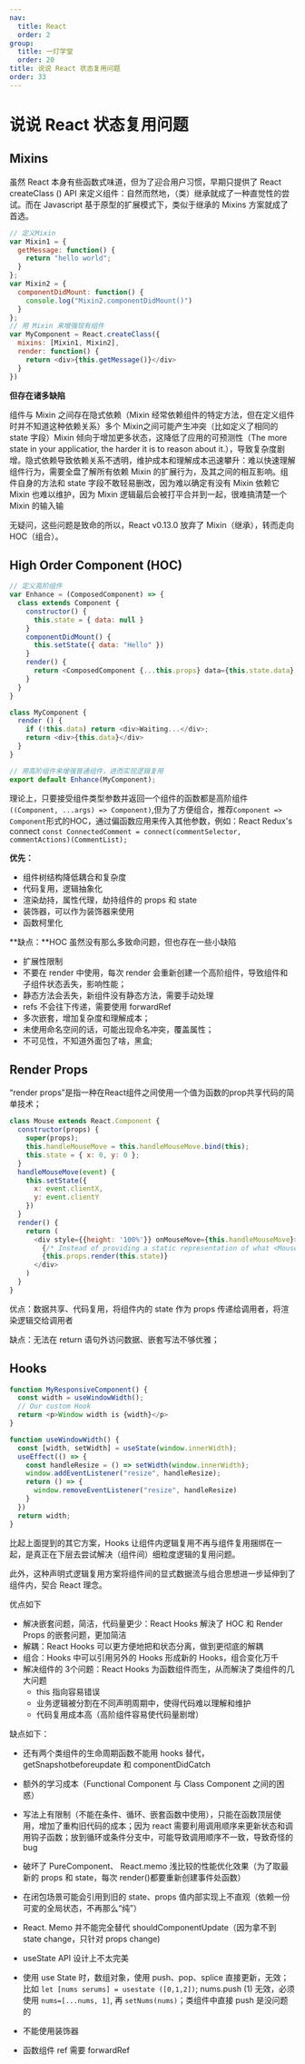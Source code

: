 ```yaml
---
nav:
  title: React
  order: 2
group:
  title: 一灯学堂
  order: 20
title: 说说 React 状态复用问题
order: 33
---
```


# 说说 React 状态复用问题

## Mixins

虽然 React 本身有些函数式味道，但为了迎合用户习惯，早期只提供了 React createClass () API 来定义组件：自然而然地，（类）继承就成了一种直觉性的尝试。而在 Javascript 基于原型的扩展模式下，类似于继承的 Mixins 方案就成了首选。

```js
// 定义Mixin
var Mixin1 = {
  getMessage: function() {
    return "hello world";
  }
};
var Mixin2 = {
  componentDidMount: function() {
    console.log("Mixin2.componentDidMount()")
  }
};
// 用 Mixin 来增强现有组件
var MyComponent = React.createClass({
  mixins: [Mixin1, Mixin2],
  render: function() {
    return <div>{this.getMessage()}</div>
  }
})
```

**但存在诸多缺陷**

组件与 Mixin 之间存在隐式依赖（Mixin 经常依赖组件的特定方法，但在定义组件时并不知道这种依赖关系）多个 Mixin之间可能产生冲突（比如定义了相同的 state 字段）Mixin 倾向于增加更多状态，这降低了应用的可预测性（The more state in your applicatior, the harder it is to reason about it.），导致复杂度剧增。隐式依赖导致依赖关系不透明，维护成本和理解成本迅速攀升：难以快速理解组件行为，需要全盘了解所有依赖  Mixin 的扩展行为，及其之间的相互影响。组件自身的方法和 state 字段不敢轻易删改，因为难以确定有没有  Mixin 依赖它 Mixin 也难以维护，因为 Mixin 逻辑最后会被打平合并到一起，很难搞清楚一个 Mixin 的输入输

无疑问，这些问题是致命的所以，React v0.13.0 放弃了 Mixin（继承），转而走向 HOC（组合）。

## High Order Component (HOC)

```js
// 定义高阶组件
var Enhance = (ComposedComponent) => {
  class extends Component {
    constructor() {
      this.state = { data: null }
    }
    componentDidMount() {
      this.setState({ data: "Hello" })
    }
    render() {
      return <ComposedComponent {...this.props} data={this.state.data} />
    }
  }
}

class MyComponent {
  render () {
    if (!this.data) return <div>Waiting...</div>;
    return <div>{this.data}</div>
  }
}

// 用高阶组件来增强普通组件，进而实现逻辑复用
export default Enhance(MyComponent);
```

理论上，只要接受组件类型参数并返回一个组件的函数都是高阶组件`((Component, ...args) => Component)`,但为了方便组合，推荐`Component => Component`形式的HOC，通过偏函数应用来传入其他参数，例如：React Redux's connect `const ConnectedComment = connect(commentSelector, commentActions)(CommentList);`

**优先：**

- 组件树结构降低耦合和复杂度
- 代码复用，逻辑抽象化
- 渲染劫持，属性代理，劫持组件的 props 和 state 
- 装饰器，可以作为装饰器来使用
- 函数柯里化

**缺点：**HOC 虽然没有那么多致命问题，但也存在一些小缺陷

- 扩展性限制
- 不要在 render 中使用，每次 render 会重新创建一个高阶组件，导致组件和子组件状态丢失，影响性能；
- 静态方法会丢失，新组件没有静态方法，需要手动处理 
- refs 不会往下传递，需要使用 forwardRef
- 多次嵌套，增加复杂度和理解成本；
- 未使用命名空间的话，可能出现命名冲突，覆盖属性；
- 不可见性，不知道外面包了啥，黑盒;

## Render Props

“render props”是指一种在React组件之间使用一个值为函数的prop共享代码的简单技术；

```js
class Mouse extends React.Component {
  constructor(props) {
    super(props);
    this.handleMouseMove = this.handleMouseMove.bind(this);
    this.state = { x: 0, y: 0 };
  }
  handleMouseMove(event) {
    this.setState({
      x: event.clientX,
      y: event.clientY
    })
  }
  render() {
    return (
      <div style={{height: '100%'}} onMouseMove={this.handleMouseMove}>
      	{/* Instead of providing a static representation of what <Mouse> renders, use the `render` prop to dynamically determine what to render. */}
        {this.props.render(this.state)}
      </div>
    )
  }
}
```

优点：数据共享、代码复用，将组件内的 state 作为 props 传递给调用者，将渲染逻辑交给调用者

缺点：无法在 return 语句外访问数据、嵌套写法不够优雅；

## Hooks

```js
function MyResponsiveComponent() {
  const width = useWindowWidth();
  // Our custom Hook
  return <p>Window width is {width}</p>
}

function useWindowWidth() {
  const [width, setWidth] = useState(window.innerWidth);
  useEffect(() => {
    const handleResize = () => setWidth(window.innerWidth);
    window.addEventListener("resize", handleResize);
    return () => {
      window.removeEventListener("resize", handleResize)
    }
  })
  return width;
}
```

比起上面提到的其它方案，Hooks 让组件内逻辑复用不再与组件复用捆绑在一起，是真正在下层去尝试解决（组件间）细粒度逻辑的复用问题。

此外，这种声明式逻辑复用方案将组件间的显式数据流与组合思想进一步延伸到了组件内，契合 React 理念。

优点如下

- 解决嵌套问题，简洁，代码量更少：React Hooks 解決了 HOC 和 Render Props 的嵌套问题，更加简洁
- 解耦：React Hooks 可以更方便地把和状态分离，做到更彻底的解耦
- 组合：Hooks 中可以引用另外的 Hooks 形成新的 Hooks，组合变化万千
- 解决组件的 3个问题：React Hooks 为函数组件而生，从而解決了类组件的几大问题
  - this 指向容易错误
  - 业务逻辑被分割在不同声明周期中，使得代码难以理解和维护
  - 代码复用成本高（高阶组件容易使代码量剧增）

缺点如下：

- 还有两个类组件的生命周期函数不能用 hooks 替代，getSnapshotbeforeupdate 和 componentDidCatch
- 额外的学习成本（Functional Component 与 Class Component 之间的困惑）

- 写法上有限制（不能在条件、循环、嵌套函数中使用），只能在函数顶层使用，增加了重构旧代码的成本；因为 react 需要利用调用顺序来更新状态和调用钩子函数；放到循环或条件分支中，可能导致调用顺序不一致，导致奇怪的 bug
- 破坏了 PureComponent、 React.memo 浅比较的性能优化效果（为了取最新的 props 和 state，每次 render()都要重新创建事件处函数）
- 在闭包场景可能会引用到旧的 state、props 值内部实现上不直观（依赖一份可変的全局状态，不再那么“纯”） 
- React. Memo 并不能完全替代 shouldComponentUpdate（因为拿不到 state change，只针对 props change)  
- useState API 设计上不太完美
- 使用 use State 时，数组对象，使用 push、pop、splice 直接更新，无效；比如 `let [nums serums] = usestate ([0,1,2])`; nums.push (1) 无效，必须使用 `nums=[...nums, 1]`, 再 `setNums(nums)`；类组件中直接 push 是没问题的
- 不能使用装饰器
- 函数组件 ref 需要 forwardRef

